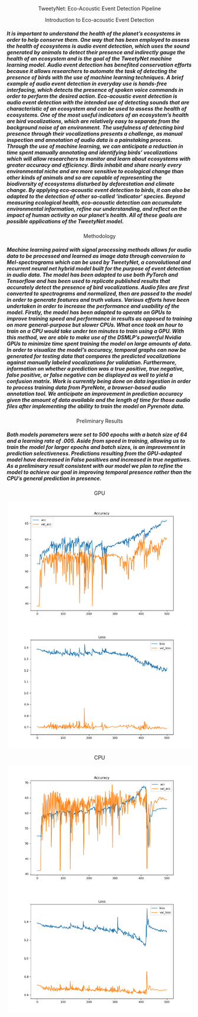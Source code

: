 <p align="center">
    TweetyNet: Eco-Acoustic Event Detection Pipeline
</p>

<p align="center">
Introduction to Eco-acoustic Event Detection
</p> 

#####	It is important to understand the health of the planet’s ecosystems in order to help conserve them. One way that has been employed to assess the health of ecosystems is audio event detection, which uses the sound generated by animals to detect their presence and indirectly gauge the health of an ecosystem and is the goal of the TweetyNet machine learning model. Audio event detection has benefited conservation efforts because it allows researchers to automate the task of detecting the presence of birds with the use of machine learning techniques. A brief example of audio event detection in everyday use is hands-free interfacing, which detects the presence of spoken voice commands in order to perform the desired action. Eco-acoustic event detection is audio event detection with the intended use of detecting sounds that are characteristic of an ecosystem and can be used to assess the health of ecosystems. One of the most useful indicators of an ecosystem’s health are bird vocalizations, which are relatively easy to separate from the background noise of an environment. The usefulness of detecting bird presence through their vocalizations presents a challenge, as manual inspection and annotation of audio data is a painstaking process. Through the use of machine learning, we can anticipate a reduction in time spent manually annotating and identifying birds’ vocalizations which will allow researchers to monitor and learn about ecosystems with greater accuracy and efficiency. Birds inhabit and share nearly every environmental niche and are more sensitive to ecological change than other kinds of animals and so are capable of representing the biodiversity of ecosystems disturbed by deforestation and climate change. By applying eco-acoustic event detection to birds, it can also be adapted to the detection of other so-called ‘indicator’ species. Beyond measuring ecological health, eco-acoustic detection can accumulate environmental information, refine our understanding, and reflect on the impact of human activity on our planet’s health. All of these goals are possible applications of the TweetyNet model.
    
<p align="center">    
Methodology
</p>   

##### Machine learning paired with signal processing methods allows for audio data to be processed and learned as image data through conversion to Mel-spectrograms which can be used by TweetyNet, a convolutional and recurrent neural net hybrid model built for the purpose of event detection in audio data. The model has been adapted to use both PyTorch and Tensorflow and has been used to replicate published results that accurately detect the presence of bird vocalizations. Audio files are first converted to spectrograms and normalized, then are passed to the model in order to generate features and truth values. Various efforts have been undertaken in order to increase the performance and usability of the model. Firstly, the model has been adapted to operate on GPUs to improve training speed and performance in results as opposed to training on more general-purpose but slower CPUs. What once took an hour to train on a CPU would take under ten minutes to train using a GPU. With this method, we are able to make use of the DSMLP’s powerful Nvidia GPUs to minimize time spent training the model on large amounts of data. In order to visualize the model’s accuracy, temporal graphs can now be generated for testing data that compares the predicted vocalizations against manually labeled vocalizations for validation. Furthermore, information on whether a prediction was a true positive, true negative, false positive, or false negative can be displayed as well to yield a confusion matrix. Work is currently being done on data ingestion in order to process training data from PyreNote, a browser-based audio annotation tool. We anticipate an improvement in prediction accuracy given the amount of data available and the length of time for those audio files after implementing the ability to train the model on Pyrenote data.
<p align="center">     
Preliminary Results
</p>    

##### Both models parameters were set to 500  epochs with a batch size of 64 and a learning rate of  .005. Aside from speed in training, allowing us to train the model for larger epochs and batch sizes, is an improvement in prediction selectiveness. Predictions resulting from the GPU-adapted model have decreased in False positives and increased in true negatives. As a preliminary result consistent with our model we plan to refine the model to achieve our goal in improving temporal presence rather than the CPU’s general prediction in presence.


<p align="center">    
GPU
</p>   

<p style="text-align: center;">
<img src=GPU_500_epochs\acc.png width="500"/>
<img src=GPU_500_epochs\loss.png width="500"/>
</p>

<p align="center">    
CPU
</p>   

<p style="text-align: center;">
<img src=CPU_500_epochs\acc.png width="500"/>
<img src=CPU_500_epochs\loss.png width="500"/>
</p>
